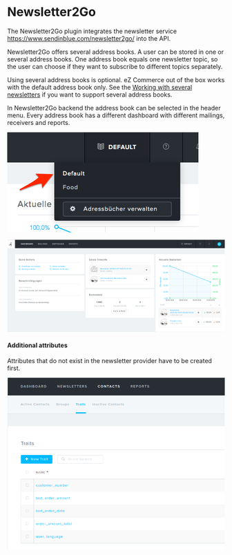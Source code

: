 # Newsletter2Go

The Newsletter2Go plugin integrates the newsletter service https://www.sendinblue.com/newsletter2go/ into the API.

Newsletter2Go offers several address books. A user can be stored in one or several address books.
One address book equals one newsletter topic, so the user can choose if they want to subscribe to different topics separately.

Using several address books is optional. eZ Commerce out of the box works with the default address book only.
See the [Working with several newsletters](newsletter2go_cookbook/working_with_several_newsletters.md) if you want to support several address books.

In Newsletter2Go backend the address book can be selected in the header menu.
Every address book has a different dashboard with different mailings, receivers and reports.

![](../../img/newsletter2go_1.png)

![](../../img/newsletter2go_2.png)

#### Additional attributes

Attributes that do not exist in the newsletter provider have to be created first.

![](../../img/newsletter2go_3.png)
